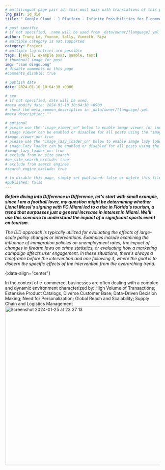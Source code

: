 ```yaml
---
# multilingual page pair id, this must pair with translations of this page. (This name must be unique)
lng_pair: id_did
title: " Google Cloud - 1 Platform - Infinite Possibilities for E-commerce"

# post specific
# if not specified, .name will be used from _data/owner/[language].yml
author: Trung Le, Yvonne, Sally, Vineeth, Riya
# multiple category is not supported
category: Project
# multiple tag entries are possible
tags: [jekyll, example post, sample, test]
# thumbnail image for post
img: ":san diego.png"
# disable comments on this page
#comments_disable: true

# publish date
date: 2024-01-10 10:04:30 +0900

# seo
# if not specified, date will be used.
#meta_modify_date: 2024-01-10 10:04:30 +0900
# check the meta_common_description in _data/owner/[language].yml
#meta_description: ""

# optional
# please use the "image_viewer_on" below to enable image viewer for individual pages or posts (_posts/ or [language]/_posts folders).
# image viewer can be enabled or disabled for all posts using the "image_viewer_posts: true" setting in _data/conf/main.yml.
#image_viewer_on: true
# please use the "image_lazy_loader_on" below to enable image lazy loader for individual pages or posts (_posts/ or [language]/_posts folders).
# image lazy loader can be enabled or disabled for all posts using the "image_lazy_loader_posts: true" setting in _data/conf/main.yml.
#image_lazy_loader_on: true
# exclude from on site search
#on_site_search_exclude: true
# exclude from search engines
#search_engine_exclude: true

# to disable this page, simply set published: false or delete this file
#published: false
---
```



<!-- outline-start -->

 ***Before diving into Difference in Difference, let's start with small example, since I am a football lover, my question might be determining whether Lionel Messi's signing with FC Miami led to a rise in Florida's tourism, a trend that surpasses just a general increase in interest in Miami. We'll use this scenario to understand the impact of a significant sports event on tourism.***

*The DiD approach is typically utilized for evaluating the effects of large-scale policy changes or interventions. Examples include examining the influence of immigration policies on unemployment rates, the impact of changes in firearm laws on crime statistics, or evaluating how a marketing campaign affects user engagement. In these situations, there's always a timeframe before the intervention and one following it, where the goal is to discern the specific effects of the intervention from the overarching trend.*


{:data-align="center"}

<!-- outline-end -->

In the context of e-commerce, businesses are often dealing with a complex and dynamic environment characterized by: High Volume of Transactions; Extensive Product Catalogs, Diverse Customer Base; Data-Driven Decision Making; Need for Personalization; Global Reach and Scalability; Supply Chain and Logistics Management<img width="516" alt="Screenshot 2024-01-25 at 23 37 13" src="https://github.com/trungle14/trungle14.github.io/assets/143222481/b6431f88-2620-4c81-a03c-997508ed8902">
